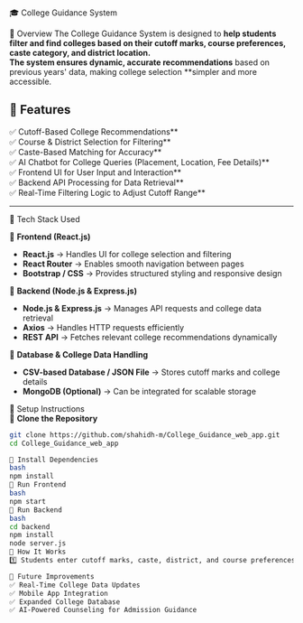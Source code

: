 🎓 College Guidance System

📌 Overview
The College Guidance System is designed to **help students filter and find colleges based on their **cutoff marks, course preferences, caste category, and district location**.  
The system ensures dynamic, accurate recommendations** based on previous years' data, making college selection **simpler and more accessible.

## 📌 Features  
✅ Cutoff-Based College Recommendations**  
✅ Course & District Selection for Filtering**  
✅ Caste-Based Matching for Accuracy**  
✅ AI Chatbot for College Queries (Placement, Location, Fee Details)**  
✅ Frontend UI for User Input and Interaction**  
✅ Backend API Processing for Data Retrieval**  
✅ Real-Time Filtering Logic to Adjust Cutoff Range**  

---

📌 Tech Stack Used  

🔹 **Frontend (React.js)**
- **React.js** → Handles UI for college selection and filtering  
- **React Router** → Enables smooth navigation between pages  
- **Bootstrap / CSS** → Provides structured styling and responsive design  

🔹 **Backend (Node.js & Express.js)**
- **Node.js & Express.js** → Manages API requests and college data retrieval  
- **Axios** → Handles HTTP requests efficiently  
- **REST API** → Fetches relevant college recommendations dynamically  

🔹 **Database & College Data Handling**
- **CSV-based Database / JSON File** → Stores cutoff marks and college details  
- **MongoDB (Optional)** → Can be integrated for scalable storage  



📌 Setup Instructions  
🔹 **Clone the Repository**
```bash
git clone https://github.com/shahidh-m/College_Guidance_web_app.git
cd College_Guidance_web_app

🔹 Install Dependencies
bash
npm install
🔹 Run Frontend
bash
npm start
🔹 Run Backend
bash
cd backend
npm install
node server.js
📌 How It Works
1️⃣ Students enter cutoff marks, caste, district, and course preferences 2️⃣ System filters colleges matching the input criteria 3️⃣ If fewer than 5 colleges match, the cutoff range is dynamically adjusted 4️⃣ Students can ask questions via chatbot to get details on placements, accreditation, etc. 5️⃣ Recommendations include official college website links

📌 Future Improvements
✅ Real-Time College Data Updates
✅ Mobile App Integration
✅ Expanded College Database
✅ AI-Powered Counseling for Admission Guidance
